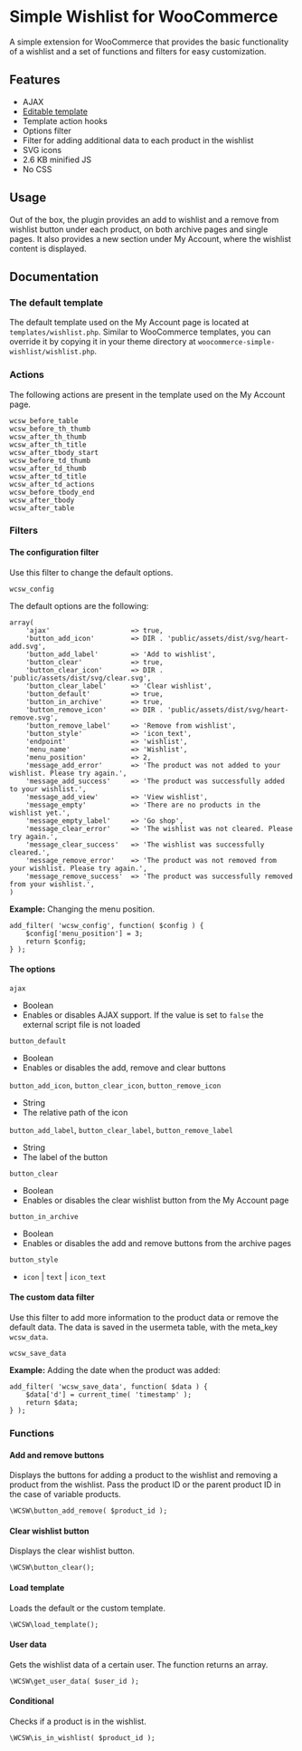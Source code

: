 # Simple Wishlist for WooCommerce

A simple extension for WooCommerce that provides the basic functionality of a wishlist and a set of functions and filters for easy customization.

## Features

- AJAX
- [Editable template](#template)
- Template action hooks
- Options filter
- Filter for adding additional data to each product in the wishlist
- SVG icons
- 2.6 KB minified JS
- No CSS

## Usage

Out of the box, the plugin provides an add to wishlist and a remove from wishlist button under each product, on both archive pages and single pages. It also provides a new section under My Account, where the wishlist content is displayed.

## Documentation

<a name="template"></a>

### The default template

The default template used on the My Account page is located at `templates/wishlist.php`. Similar to WooCommerce templates, you can override it by copying it in your theme directory at `woocommerce-simple-wishlist/wishlist.php`.

### Actions

The following actions are present in the template used on the My Account page.

```
wcsw_before_table
wcsw_before_th_thumb
wcsw_after_th_thumb
wcsw_after_th_title
wcsw_after_tbody_start
wcsw_before_td_thumb
wcsw_after_td_thumb
wcsw_after_td_title
wcsw_after_td_actions
wcsw_before_tbody_end
wcsw_after_tbody
wcsw_after_table
```

### Filters

#### The configuration filter

Use this filter to change the default options.

```
wcsw_config
```

The default options are the following:

```
array(
    'ajax'                    => true,
    'button_add_icon'         => DIR . 'public/assets/dist/svg/heart-add.svg',
    'button_add_label'        => 'Add to wishlist',
    'button_clear'            => true,
    'button_clear_icon'       => DIR . 'public/assets/dist/svg/clear.svg',
    'button_clear_label'      => 'Clear wishlist',
    'button_default'          => true,
    'button_in_archive'       => true,
    'button_remove_icon'      => DIR . 'public/assets/dist/svg/heart-remove.svg',
    'button_remove_label'     => 'Remove from wishlist',
    'button_style'            => 'icon_text',
    'endpoint'                => 'wishlist',
    'menu_name'               => 'Wishlist',
    'menu_position'           => 2,
    'message_add_error'       => 'The product was not added to your wishlist. Please try again.',
    'message_add_success'     => 'The product was successfully added to your wishlist.',
    'message_add_view'        => 'View wishlist',
    'message_empty'           => 'There are no products in the wishlist yet.',
    'message_empty_label'     => 'Go shop',
    'message_clear_error'     => 'The wishlist was not cleared. Please try again.',
    'message_clear_success'   => 'The wishlist was successfully cleared.',
    'message_remove_error'    => 'The product was not removed from your wishlist. Please try again.',
    'message_remove_success'  => 'The product was successfully removed from your wishlist.',
)
```

**Example:** Changing the menu position.

```
add_filter( 'wcsw_config', function( $config ) {
    $config['menu_position'] = 3;
    return $config;
} );
```

#### The options

`ajax`
- Boolean
- Enables or disables AJAX support. If the value is set to `false` the external script file is not loaded

`button_default`
- Boolean
- Enables or disables the add, remove and clear buttons

`button_add_icon`, `button_clear_icon`, `button_remove_icon`
- String
- The relative path of the icon

`button_add_label`, `button_clear_label`, `button_remove_label`
- String
- The label of the button

`button_clear`
- Boolean
- Enables or disables the clear wishlist button from the My Account page

`button_in_archive`
- Boolean
- Enables or disables the add and remove buttons from the archive pages

`button_style`
- `icon` | `text` | `icon_text`

#### The custom data filter

Use this filter to add more information to the product data or remove the default data. The data is saved in the usermeta table, with the meta_key `wcsw_data`.

```
wcsw_save_data
```

**Example:** Adding the date when the product was added:

```
add_filter( 'wcsw_save_data', function( $data ) {
    $data['d'] = current_time( 'timestamp' );
    return $data;
} );
```

### Functions

#### Add and remove buttons

Displays the buttons for adding a product to the wishlist and removing a product from the wishlist. Pass the product ID or the parent product ID in the case of variable products.

```
\WCSW\button_add_remove( $product_id );
```

#### Clear wishlist button

Displays the clear wishlist button.

```
\WCSW\button_clear();
```

#### Load template

Loads the default or the custom template.

```
\WCSW\load_template();
```

#### User data

Gets the wishlist data of a certain user. The function returns an array.

```
\WCSW\get_user_data( $user_id );
```

#### Conditional

Checks if a product is in the wishlist.

```
\WCSW\is_in_wishlist( $product_id );
```
